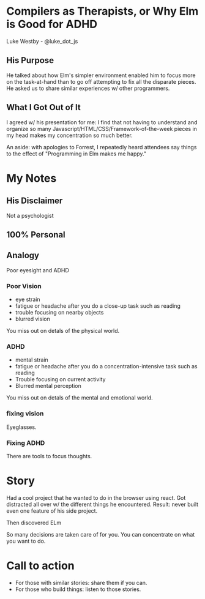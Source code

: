 # Compilers as Therapists, or Why Elm is Good for ADHD

Luke Westby - @luke_dot_js

## His Purpose

He talked about how Elm's simpler environment enabled him to focus more on 
the task-at-hand than to go off attempting to fix all the disparate pieces. 
 He asked us to share similar experiences w/ other programmers.

## What I Got Out of It

I agreed w/ his presentation for me: I find that not having to 
understand and organize so 
many Javascript/HTML/CSS/Framework-of-the-week pieces in my head makes my 
concentration so much better.

An aside: with apologies to Forrest, I repeatedly heard attendees say things
 to the effect of "Programming in Elm makes me happy."
 
# My Notes

## His Disclaimer

Not a psychologist

## 100% Personal

## Analogy

Poor eyesight and ADHD

### Poor Vision

* eye strain
* fatigue or headache after you do a close-up task such as reading
* trouble focusing on nearby objects
* blurred vision

You miss out on detals of the physical world.

### ADHD

* mental strain
* fatigue or headache after you do a concentration-intensive task such as reading
* Trouble focusing on current activity
* Blurred mental perception

You miss out on detals of the mental and emotional world.

### fixing vision

Eyeglasses.

### Fixing ADHD

There are tools to focus thoughts.

# Story

Had a cool project that he wanted to do in the browser using react.  Got distracted all over w/ the different
things he encountered.  Result: never built even one feature of his side project.

Then discovered ELm

So many decisions are taken care of for you.  You can concentrate on what you want to do.

# Call to action

* For those with similar stories: share them if you can.
* For those who build things: listen to those stories.
